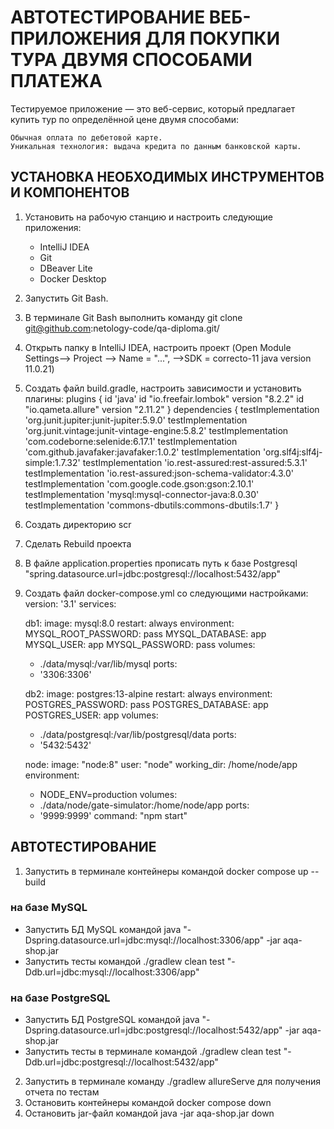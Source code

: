 
# АВТОТЕСТИРОВАНИЕ ВЕБ-ПРИЛОЖЕНИЯ ДЛЯ ПОКУПКИ ТУРА ДВУМЯ СПОСОБАМИ ПЛАТЕЖА
Тестируемое приложение — это веб-сервис, который предлагает купить тур по определённой цене двумя способами:

    Обычная оплата по дебетовой карте.
    Уникальная технология: выдача кредита по данным банковской карты.

## УСТАНОВКА НЕОБХОДИМЫХ ИНСТРУМЕНТОВ И КОМПОНЕНТОВ

1. Установить на рабочую станцию и настроить следующие приложения:
   - IntelliJ IDEA
   - Git
   - DBeaver Lite 
   - Docker Desktop
2. Запустить Git Bash.
3. В терминале Git Bash выполнить команду git clone git@github.com:netology-code/qa-diploma.git/
4. Открыть папку в IntelliJ IDEA, настроить проект (Open Module Settings--> Project --> Name = "...", -->SDK = correcto-11 java version 11.0.21)
5. Создать файл build.gradle, настроить зависимости и установить плагины:
   plugins {
   id 'java'
   id "io.freefair.lombok" version "8.2.2"
   id "io.qameta.allure" version "2.11.2"
   }
   dependencies {
   testImplementation 'org.junit.jupiter:junit-jupiter:5.9.0'
   testImplementation 'org.junit.vintage:junit-vintage-engine:5.8.2'
   testImplementation 'com.codeborne:selenide:6.17.1'
   testImplementation 'com.github.javafaker:javafaker:1.0.2'
   testImplementation 'org.slf4j:slf4j-simple:1.7.32'
   testImplementation 'io.rest-assured:rest-assured:5.3.1'
   testImplementation 'io.rest-assured:json-schema-validator:4.3.0'
   testImplementation 'com.google.code.gson:gson:2.10.1'
   testImplementation 'mysql:mysql-connector-java:8.0.30'
   testImplementation 'commons-dbutils:commons-dbutils:1.7'
   }
6. Создать директорию scr
7. Сделать Rebuild проекта
8. В файле application.properties прописать путь к базе Postgresql "spring.datasource.url=jdbc:postgresql://localhost:5432/app"
9. Создать файл docker-compose.yml со следующими настройками:
   version: '3.1'
   services:

   db1:
   image: mysql:8.0
   restart: always
   environment:
   MYSQL_ROOT_PASSWORD: pass
   MYSQL_DATABASE: app
   MYSQL_USER: app
   MYSQL_PASSWORD: pass
   volumes:
   - ./data/mysql:/var/lib/mysql
   ports:
   - '3306:3306'
   
   db2:
   image: postgres:13-alpine
   restart: always
   environment:
   POSTGRES_PASSWORD: pass
   POSTGRES_DATABASE: app
   POSTGRES_USER: app
   volumes:
   - ./data/postgresql:/var/lib/postgresql/data
   ports:
   - '5432:5432'

   node:
   image: "node:8"
   user: "node"
   working_dir: /home/node/app
   environment:
   - NODE_ENV=production
   volumes:
   - ./data/node/gate-simulator:/home/node/app
   ports:
   - '9999:9999'
   command: "npm start"

##    АВТОТЕСТИРОВАНИЕ

1. Запустить в терминале контейнеры командой docker compose up --build


### на базе MySQL

* Запустить БД MySQL командой java "-Dspring.datasource.url=jdbc:mysql://localhost:3306/app" -jar aqa-shop.jar
* Запустить тесты командой ./gradlew clean test "-Ddb.url=jdbc:mysql://localhost:3306/app"


### на базе PostgreSQL

* Запустить БД PostgreSQL командой java "-Dspring.datasource.url=jdbc:postgresql://localhost:5432/app" -jar aqa-shop.jar
* Запустить тесты в терминале командой ./gradlew clean test "-Ddb.url=jdbc:postgresql://localhost:5432/app"

2. Запустить в терминале команду ./gradlew allureServe для получения отчета по тестам
3. Остановить контейнеры командой docker compose down
4. Остановить jar-файл командой java -jar aqa-shop.jar down